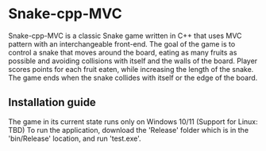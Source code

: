 # Snake-cpp-MVC
Snake-cpp-MVC is a classic Snake game written in C++ that uses MVC pattern with an interchangeable front-end. The goal of the game is to control a snake that moves around the board, eating as many fruits as possible and avoiding collisions with itself and the walls of the board. Player scores points for each fruit eaten, while increasing the length of the snake. The game ends when the snake collides with itself or the edge of the board.
## Installation guide
The game in its current state runs only on Windows 10/11 (Support for Linux: TBD)
To run the application, download the 'Release' folder which is in the 'bin/Release' location, and run 'test.exe'.
